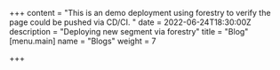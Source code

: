 +++
content = "This is an demo deployment using forestry to verify the page could be pushed via CD/CI. "
date = 2022-06-24T18:30:00Z
description = "Deploying new segment via forestry"
title = "Blog"
[menu.main]
name = "Blogs"
weight = 7

+++
